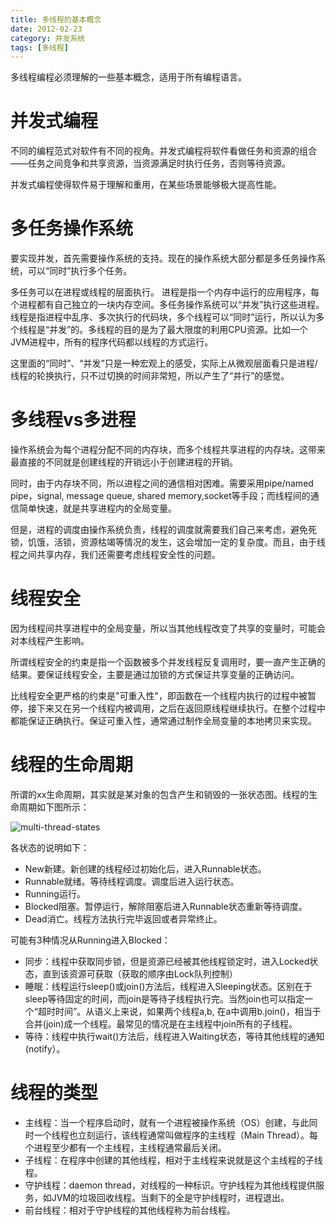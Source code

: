 ```yaml
---
title: 多线程的基本概念
date: 2012-02-23
category: 并发系统
tags: [多线程]
---
```


多线程编程必须理解的一些基本概念，适用于所有编程语言。

# 并发式编程

不同的编程范式对软件有不同的视角。并发式编程将软件看做任务和资源的组合——任务之间竞争和共享资源，当资源满足时执行任务，否则等待资源。

并发式编程使得软件易于理解和重用，在某些场景能够极大提高性能。

# 多任务操作系统

要实现并发，首先需要操作系统的支持。现在的操作系统大部分都是多任务操作系统，可以“同时”执行多个任务。

多任务可以在进程或线程的层面执行。
进程是指一个内存中运行的应用程序，每个进程都有自己独立的一块内存空间。多任务操作系统可以“并发”执行这些进程。
线程是指进程中乱序、多次执行的代码块，多个线程可以“同时”运行，所以认为多个线程是“并发”的。多线程的目的是为了最大限度的利用CPU资源。比如一个JVM进程中，所有的程序代码都以线程的方式运行。

这里面的“同时”、“并发”只是一种宏观上的感受，实际上从微观层面看只是进程/线程的轮换执行，只不过切换的时间非常短，所以产生了“并行”的感觉。

# 多线程vs多进程

操作系统会为每个进程分配不同的内存块，而多个线程共享进程的内存块。这带来最直接的不同就是创建线程的开销远小于创建进程的开销。

同时，由于内存块不同，所以进程之间的通信相对困难。需要采用pipe/named pipe，signal, message queue, shared memory,socket等手段；而线程间的通信简单快速，就是共享进程内的全局变量。

但是，进程的调度由操作系统负责，线程的调度就需要我们自己来考虑，避免死锁，饥饿，活锁，资源枯竭等情况的发生，这会增加一定的复杂度。而且，由于线程之间共享内存，我们还需要考虑线程安全性的问题。

# 线程安全

因为线程间共享进程中的全局变量，所以当其他线程改变了共享的变量时，可能会对本线程产生影响。

所谓线程安全的约束是指一个函数被多个并发线程反复调用时，要一直产生正确的结果。要保证线程安全，主要是通过加锁的方式保证共享变量的正确访问。

比线程安全更严格的约束是"可重入性"，即函数在一个线程内执行的过程中被暂停，接下来又在另一个线程内被调用，之后在返回原线程继续执行。在整个过程中都能保证正确执行。保证可重入性，通常通过制作全局变量的本地拷贝来实现。

# 线程的生命周期

所谓的xx生命周期，其实就是某对象的包含产生和销毁的一张状态图。线程的生命周期如下图所示：

![multi-thread-states](images/2013/multi_thread/thread_state.jpg)

各状态的说明如下：

- New新建。新创建的线程经过初始化后，进入Runnable状态。
- Runnable就绪。等待线程调度。调度后进入运行状态。
- Running运行。
- Blocked阻塞。暂停运行，解除阻塞后进入Runnable状态重新等待调度。
- Dead消亡。线程方法执行完毕返回或者异常终止。


可能有3种情况从Running进入Blocked：

- 同步：线程中获取同步锁，但是资源已经被其他线程锁定时，进入Locked状态，直到该资源可获取（获取的顺序由Lock队列控制）
- 睡眠：线程运行sleep()或join()方法后，线程进入Sleeping状态。区别在于sleep等待固定的时间，而join是等待子线程执行完。当然join也可以指定一个“超时时间”。从语义上来说，如果两个线程a,b, 在a中调用b.join()，相当于合并(join)成一个线程。最常见的情况是在主线程中join所有的子线程。
- 等待：线程中执行wait()方法后，线程进入Waiting状态，等待其他线程的通知(notify）。

# 线程的类型

- 主线程：当一个程序启动时，就有一个进程被操作系统（OS）创建，与此同时一个线程也立刻运行，该线程通常叫做程序的主线程（Main Thread）。每个进程至少都有一个主线程，主线程通常最后关闭。
- 子线程：在程序中创建的其他线程，相对于主线程来说就是这个主线程的子线程。
- 守护线程：daemon thread，对线程的一种标识。守护线程为其他线程提供服务，如JVM的垃圾回收线程。当剩下的全是守护线程时，进程退出。
- 前台线程：相对于守护线程的其他线程称为前台线程。

